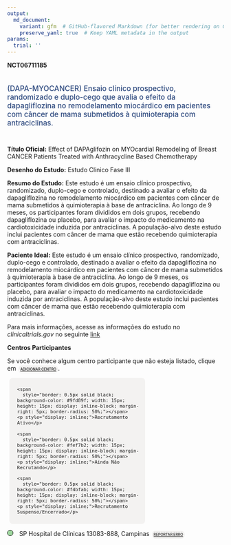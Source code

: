 ```yaml
---
output: 
  md_document:
    variant: gfm  # GitHub-flavored Markdown (for better rendering on GitHub)
    preserve_yaml: true  # Keep YAML metadata in the output
params:
  trial: ''
---
```


**NCT06711185**

<div style="padding: 5px 5px 5px 0px; font-size: 1.20em; font-weight: 500; color: #2E4A7F; text-align: left; margin-bottom: 20px">

(DAPA-MYOCANCER) Ensaio clínico prospectivo, randomizado e duplo-cego
que avalia o efeito da dapagliflozina no remodelamento miocárdico em
pacientes com câncer de mama submetidos à quimioterapia com
antraciclinas.

</div>

**Título Oficial:** Effect of DAPAglifozin on MYOcardial Remodeling of
Breast CANCER Patients Treated with Anthracycline Based Chemotherapy

**Desenho do Estudo:** Estudo Clinico Fase III

**Resumo do Estudo:** Este estudo é um ensaio clínico prospectivo,
randomizado, duplo-cego e controlado, destinado a avaliar o efeito da
dapagliflozina no remodelamento miocárdico em pacientes com câncer de
mama submetidos à quimioterapia à base de antraciclina. Ao longo de 9
meses, os participantes foram divididos em dois grupos, recebendo
dapagliflozina ou placebo, para avaliar o impacto do medicamento na
cardiotoxicidade induzida por antraciclinas. A população-alvo deste
estudo inclui pacientes com câncer de mama que estão recebendo
quimioterapia com antraciclinas.

**Paciente Ideal:** Este estudo é um ensaio clínico prospectivo,
randomizado, duplo-cego e controlado, destinado a avaliar o efeito da
dapagliflozina no remodelamento miocárdico em pacientes com câncer de
mama submetidos à quimioterapia à base de antraciclina. Ao longo de 9
meses, os participantes foram divididos em dois grupos, recebendo
dapagliflozina ou placebo, para avaliar o impacto do medicamento na
cardiotoxicidade induzida por antraciclinas. A população-alvo deste
estudo inclui pacientes com câncer de mama que estão recebendo
quimioterapia com antraciclinas.

Para mais informações, acesse as informações do estudo no
*clinicaltrials.gov* no seguinte
[link](https://clinicaltrials.gov/ct2/show/NCT06711185)

**Centros Participantes**

Se você conhece algum centro participante que não esteja listado, clique
em
<span style="color: #2E4A7F; margin-left: 2px; padding: 4px; background-color: #f3f2f1; border-radius: 8px; font-weight: 500; font-size: 0.6em"><a
href="https://flazar.shinyapps.io/formsapp?study_nct_id=NCT06711185&amp;location_id=N%2FA&amp;location_full_name=N%2FA&amp;form_type=Adicionar%20Centro"
target="_blank">ADICIONAR CENTRO</a></span>.

<div style="margin-bottom: 8px; margin-left: 5px; padding: 8px; max-width: 300px; background-color: #f3f2f1; border-radius: 8px; font-size: 0.9em">

<div style="margin-left: 10px;">

    <span 
      style="border: 0.5px solid black; background-color: #9fd89f; width: 15px; height: 15px; display: inline-block; margin-right: 5px; border-radius: 50%;"></span>
    <p style="display: inline;">Recrutamento Ativo</p>

</div>

<div style="margin-left: 10px;">

    <span 
      style="border: 0.5px solid black; background-color: #fef7b2; width: 15px; height: 15px; display: inline-block; margin-right: 5px; border-radius: 50%;"></span>
    <p style="display: inline;">Ainda Não Recrutando</p>

</div>

<div style="margin-left: 10px;">

    <span 
      style="border: 0.5px solid black; background-color: #f4bfab; width: 15px; height: 15px; display: inline-block; margin-right: 5px; border-radius: 50%;"></span>
    <p style="display: inline;">Recrutamento Suspenso/Encerrado</p>

</div>

</div>

<span style="margin-bottom: -2px;"><span style="border: 0.5px solid black; display: inline-block; width: 12px; height: 12px; border-radius: 50%; margin-right: 10px; padding-bottom: 0px; background-color: #9fd89f;"></span>
SP Hospital de Clínicas 13083-888, Campinas
<span style="color: #2E4A7F; margin-left: 2px; padding: 4px; background-color: #f3f2f1; border-radius: 8px; font-weight: 500; font-size: 0.6em"><a
href="https://flazar.shinyapps.io/formsapp?study_nct_id=NCT06711185&amp;location_id=HOSPITALDECLINICASDAUNICAMPCAMPINASSP13083888BRAZIL&amp;location_full_name=Hospital%20de%20Cl%C3%ADnicas%2C%2013083-888%2C%20Campinas&amp;form_type=Reportar%20Erro"
target="_blank">REPORTAR ERRO</a></span></span>
